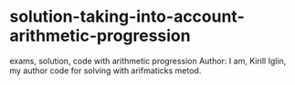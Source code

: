 # solution-taking-into-account-arithmetic-progression
exams, solution, code with arithmetic progression 
Author: I am, Kirill Iglin, my author code for solving with arifmaticks metod.
